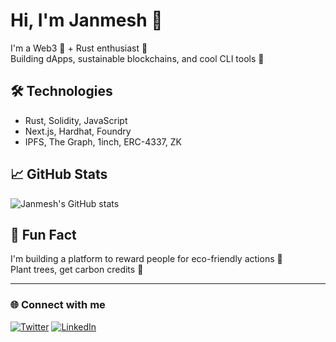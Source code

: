 # Hi, I'm Janmesh 👋

I'm a Web3 🌱 + Rust enthusiast 🦀    
Building dApps, sustainable blockchains, and cool CLI tools 🚀

## 🛠️ Technologies
- Rust, Solidity, JavaScript
- Next.js, Hardhat, Foundry
- IPFS, The Graph, 1inch, ERC-4337, ZK

## 📈 GitHub Stats
![Janmesh's GitHub stats](https://github-readme-stats.vercel.app/api?username=Janmesh23&show_icons=true&theme=radical)

## 🧠 Fun Fact
I'm building a platform to reward people for eco-friendly actions 🌳  
Plant trees, get carbon credits 💸

---

### 🌐 Connect with me
[![Twitter](https://img.shields.io/badge/X-@janmesh23-1DA1F2?style=for-the-badge&logo=x)]((https://x.com/0xJanmeshh))
[![LinkedIn](https://img.shields.io/badge/LinkedIn-Janmesh-blue?style=for-the-badge&logo=linkedin)](https://linkedin.com/in/janmeshshewale)
